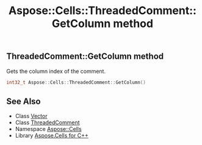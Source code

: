 ﻿---
title: Aspose::Cells::ThreadedComment::GetColumn method
linktitle: GetColumn
second_title: Aspose.Cells for C++ API Reference
description: 'Aspose::Cells::ThreadedComment::GetColumn method. Gets the column index of the comment in C++.'
type: docs
weight: 700
url: /cpp/aspose.cells/threadedcomment/getcolumn/
---
## ThreadedComment::GetColumn method


Gets the column index of the comment.

```cpp
int32_t Aspose::Cells::ThreadedComment::GetColumn()
```

## See Also

* Class [Vector](../../vector/)
* Class [ThreadedComment](../)
* Namespace [Aspose::Cells](../../)
* Library [Aspose.Cells for C++](../../../)
